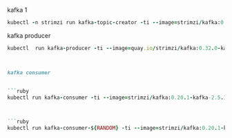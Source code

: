 

kafka 1

```ruby
kubectl -n strimzi run kafka-topic-creator -ti --image=strimzi/kafka:0.20.1-kafka-2.5.1 --rm=true --restart=Never --  bin/kafka-topics.sh --bootstrap-server netflix-kafka-bootstrap:9092 --topic test --create --partitions 1 --replication-factor 1``` 
```


kafka producer
```ruby
kubectl  run kafka-producer -ti --image=quay.io/strimzi/kafka:0.32.0-kafka-3.3.1 --rm=true --restart=Never -- bin/kafka-console-producer.sh --bootstrap-server netflix-kafka-bootstrap:9092 --topic test```



kafka consumer


```ruby
kubectl run kafka-consumer -ti --image=strimzi/kafka:0.20.1-kafka-2.5.1 --rm=true --restart=Never -- bin/kafka-console-consumer.sh --bootstrap-server netflix-kafka-bootstrap:9092 --topic test --from-beginning```



```ruby
kubectl run kafka-consumer-${RANDOM} -ti --image=strimzi/kafka:0.20.1-kafka-2.5.1 --rm=true --restart=Never -- bin/kafka-topics.sh --bootstrap-server  prime-kafka-bootstrap:9092 --list```
